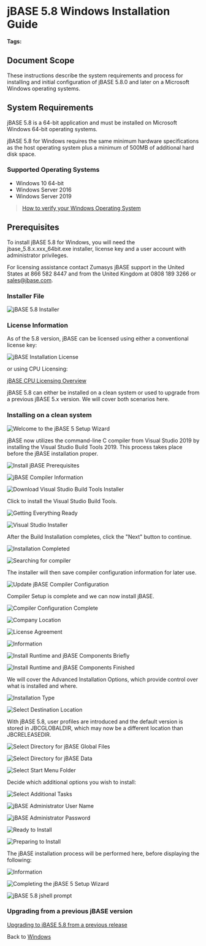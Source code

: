 # jBASE 5.8 Windows Installation Guide

<PageHeader />

**Tags:**
<badge text='installing jbase on windows' vertical='middle' />
<badge text='windows' vertical='middle' />
<badge text='install ' vertical='middle' />
<badge text='jbase on windows' vertical='middle' />
<badge text='5.8' vertical='middle' />

## Document Scope

These instructions describe the system requirements and process for installing and initial configuration of jBASE 5.8.0 and later on a Microsoft Windows operating systems.

## System Requirements

jBASE 5.8 is a 64-bit application and must be installed on Microsoft Windows 64-bit operating systems.

jBASE 5.8 for Windows requires the same minimum hardware specifications as the host operating system plus a minimum of 500MB of additional hard disk space.

### Supported Operating Systems

- Windows 10 64-bit
- Windows Server 2016  
- Windows Server 2019  

> [How to verify your Windows Operating System](./../verify-your-windows-operating-system/README.md)

## Prerequisites

To install jBASE 5.8 for Windows, you will need the jbase\_5.8.x.xxx\_64bit.exe installer, license key and a user account with administrator privileges.  

For licensing assistance contact Zumasys jBASE support in the United States at 866 582 8447 and from the United Kingdom at 0808 189 3266 or sales@jbase.com.

### Installer File

![jBASE 5.8 Installer](./58Installer_1.jpg)

### License Information

As of the 5.8 version, jBASE can be licensed using either a conventional license key:

![jBASE Installation License](./58Installer_2.jpg)

or using CPU Licensing:

[jBASE CPU Licensing Overview](./../../../../licensing/cpu/README.md)  

jBASE 5.8 can either be installed on a clean system or used to upgrade from a previous jBASE 5.x version. We will cover both scenarios here.

### Installing on a clean system

![Welcome to the jBASE 5 Setup Wizard](./58Installer_2A.jpg)

jBASE now utilizes the command-line C compiler from Visual Studio 2019 by installing the Visual Studio Build Tools 2019. This process takes place before the jBASE installation proper.

![Install jBASE Prerequisites](./58Installer_3.jpg)

![jBASE Compiler Information](./58Installer_4.jpg)

![Download Visual Studio Build Tools Installer](./58Installer_5.jpg)

Click to install the Visual Studio Build Tools.

![Getting Everything Ready](./58Installer_6.jpg)

![Visual Studio Installer](./58Installer_7.jpg)

After the Build Installation completes, click the "Next" button to continue.

![Installation Completed](./58Installer_8.jpg)

![Searching for compiler](./58Installer_8A.jpg)

The installer will then save compiler configuration information for later use.

![Update jBASE Compiler Configuration](./58Installer_9.jpg)

Compiler Setup is complete and we can now install jBASE.

![Compiler Configuration Complete](./58Installer_10.jpg)

![Company Location](./58Installer_11.jpg)

![License Agreement](58Installer_12.jpg)

![Information](./58Installer_13.jpg)

![Install Runtime and jBASE Components Briefly](./58Installer_13A.jpg)

![Install Runtime and jBASE Components Finished](./58Installer_14.jpg)

We will cover the Advanced Installation Options, which provide control over what is installed and where.

![Installation Type](./58Installer_15.jpg)

![Select Destination Location](./58Installer_16.jpg)

With jBASE 5.8, user profiles are introduced and the default version is stored in JBCGLOBALDIR, which may now be a different location than JBCRELEASEDIR.

![Select Directory for jBASE Global Files](./58Installer_17.jpg)

![Select Directory for jBASE Data](./58Installer_18.jpg)

![Select Start Menu Folder](./58Installer_19.jpg)

Decide which additional options you wish to install:

![Select Additional Tasks](./58Installer_20.jpg)

![jBASE Administrator User Name](./58Installer_21.jpg)

![jBASE Administrator Password](./58Installer_22.jpg)

![Ready to Install](./58Installer_23.jpg)

![Preparing to Install](./58Installer_24.jpg)

The jBASE installation process will be performed here, before displaying the following:

![Information](./58Installer_25.jpg)

![Completing the jBASE 5 Setup Wizard](./58Installer_26.jpg)

![jBASE 5.8 jshell prompt](./58Installer_27.jpg)

### Upgrading from a previous jBASE version

[Upgrading to jBASE 5.8 from a previous release](./../upgrading-to-5.8-windows/README.md)

Back to [Windows](./../README.md)

<PageFooter />
